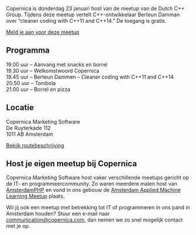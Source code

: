 Copernica is donderdag 23 januari host van de meetup van de Dutch C++
Group. Tijdens deze meetup vertelt C++-ontwikkelaar Berteun Damman over
“cleaner coding with C++11 and C++14.” De toegang is gratis.

[Meld je aan voor deze
meetup](http://www.meetup.com/The-Dutch-Cpp-Group/events/158586522/ "Dutch C++ Group at Copernica")

Programma
---------

19.00 uur – Aanvang met snacks en borrel\
 19.30 uur – Welkomstwoord Copernica\
 19.45 uur – Berteun Dammen – Cleaner coding with C++11 and C++14\
 20.50 uur – Tombola\
 21.00 uur – Borrel en pizza

Locatie
-------

Copernica Marketing Software\
 De Ruyterkade 112 \
 1011 AB Amsterdam

[Bekijk
routebeschrijving](https://www.copernica.com/nl/over-ons/neem-contact-met-ons-op "Contactgegevens en route Copernica")

Host je eigen meetup bij Copernica
----------------------------------

Copernica Marketing Software host vaker verschillende meetups gericht op
de IT- en programmeercommunity. Zo waren meerdere malen host van
[AmsterdamPHP](https://www.copernica.com/en/blog/amsterdamphp-copernica-mixing-php-c "PHP-CPP: mixing PHP and C++")
en vond in ons gebouw de [Amsterdam Applied Machine Learning
Meetup](https://www.copernica.com/en/blog/amsterdam-applied-machine-learning-meetup-at-copernica "Amsterdam Applied Machine Learning at Copernica")
plaats.

Wil jij ook een meetup met betrekking tot IT of programmeren in ons pand
in Amsterdam houden? Stuur een e-mail naar
[communication@copernica.com](mailto:communication@copernica.com), dan
nemen we zo snel mogelijk contact met je op.
